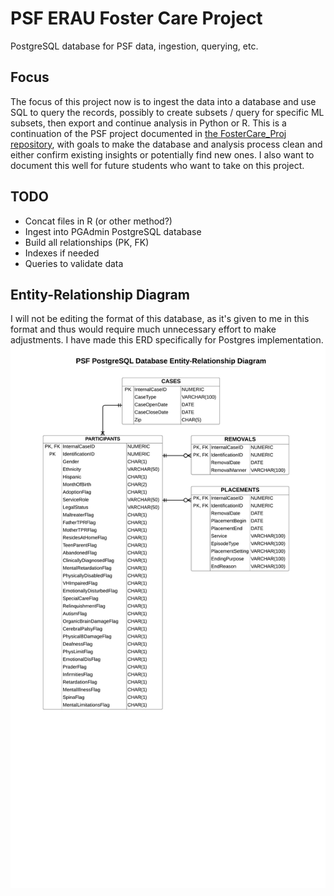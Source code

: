 # PSF ERAU Foster Care Project
 PostgreSQL database for PSF data, ingestion, querying, etc.
 
 ## Focus
 The focus of this project now is to ingest the data into a database and use SQL to query
 the records, possibly to create subsets / query for specific ML subsets, then export and
 continue analysis in Python or R.  This is a continuation of the PSF project documented in
 [the FosterCare_Proj repository](https://github.com/mathemacode/FosterCare_Project), with goals
 to make the database and analysis process clean and either confirm existing insights or
 potentially find new ones.  I also want to document this well for future students who want to
 take on this project.
 
 ## TODO
 - Concat files in R (or other method?)
 - Ingest into PGAdmin PostgreSQL database
 - Build all relationships (PK, FK)
 - Indexes if needed
 - Queries to validate data
 
 ## Entity-Relationship Diagram
 I will not be editing the format of this database, as it's given to me in this format and thus would
 require much unnecessary effort to make adjustments.  I have made this ERD specifically for Postgres 
 implementation.
 ![ERD](./docs/PSF_ERD.png)
